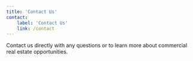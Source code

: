 ```yaml
---
title: 'Contact Us'
contact:
    label: 'Contact Us'
    link: /contact
---
```


Contact us directly with any questions or to learn more about commercial real estate opportunities.